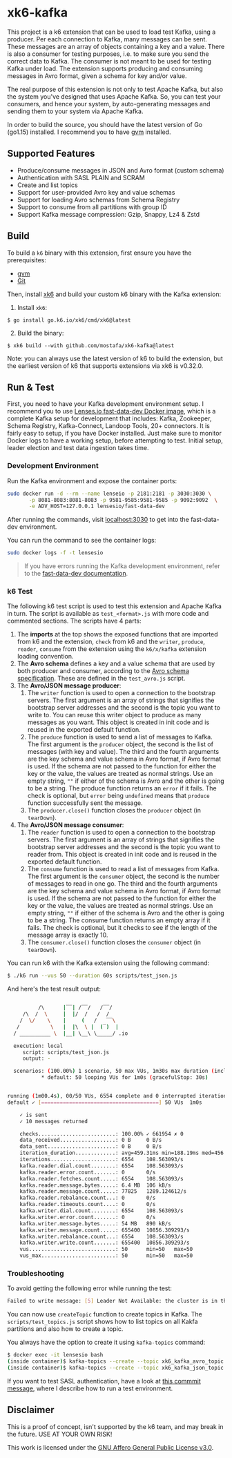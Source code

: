 # xk6-kafka

This project is a k6 extension that can be used to load test Kafka, using a producer. Per each connection to Kafka, many messages can be sent. These messages are an array of objects containing a key and a value. There is also a consumer for testing purposes, i.e. to make sure you send the correct data to Kafka. The consumer is not meant to be used for testing Kafka under load. The extension supports producing and consuming messages in Avro format, given a schema for key and/or value.

The real purpose of this extension is not only to test Apache Kafka, but also the system you've designed that uses Apache Kafka. So, you can test your consumers, and hence your system, by auto-generating messages and sending them to your system via Apache Kafka.

In order to build the source, you should have the latest version of Go (go1.15) installed. I recommend you to have [gvm](https://github.com/moovweb/gvm) installed.

## Supported Features

* Produce/consume messages in JSON and Avro format (custom schema)
* Authentication with SASL PLAIN and SCRAM
* Create and list topics
* Support for user-provided Avro key and value schemas
* Support for loading Avro schemas from Schema Registry
* Support to consume from all partitions with group ID
* Support Kafka message compression: Gzip, Snappy, Lz4 & Zstd

## Build

To build a `k6` binary with this extension, first ensure you have the prerequisites:

- [gvm](https://github.com/moovweb/gvm)
- [Git](https://git-scm.com/)

Then, install [xk6](https://github.com/grafana/xk6) and build your custom k6 binary with the Kafka extension:

1. Install `xk6`:
  ```shell
  $ go install go.k6.io/xk6/cmd/xk6@latest
  ```

2. Build the binary:
  ```shell
  $ xk6 build --with github.com/mostafa/xk6-kafka@latest
  ```

Note: you can always use the latest version of k6 to build the extension, but the earliest version of k6 that supports extensions via xk6 is v0.32.0.

## Run & Test

First, you need to have your Kafka development environment setup. I recommend you to use [Lenses.io fast-data-dev Docker image](https://github.com/lensesio/fast-data-dev), which is a complete Kafka setup for development that includes: Kafka, Zookeeper, Schema Registry, Kafka-Connect, Landoop Tools, 20+ connectors. It is fairly easy to setup, if you have Docker installed. Just make sure to monitor Docker logs to have a working setup, before attempting to test. Initial setup, leader election and test data ingestion takes time.

### Development Environment

Run the Kafka environment and expose the container ports:

```bash
sudo docker run -d --rm --name lenseio -p 2181:2181 -p 3030:3030 \
       -p 8081-8083:8081-8083 -p 9581-9585:9581-9585 -p 9092:9092  \
       -e ADV_HOST=127.0.0.1 lensesio/fast-data-dev
```

After running the commands, visit [localhost:3030](http://localhost:3030) to get into the fast-data-dev environment.

You can run the command to see the container logs:

```bash
sudo docker logs -f -t lensesio
```

> If you have errors running the Kafka development environment, refer to the [fast-data-dev documentation](https://github.com/lensesio/fast-data-dev).


### k6 Test

The following k6 test script is used to test this extension and Apache Kafka in turn. The script is available as `test_<format>.js` with more code and commented sections. The scripts have 4 parts:

1. The __imports__ at the top shows the exposed functions that are imported from k6 and the extension, `check` from k6 and the `writer`, `produce`, `reader`, `consume` from the extension using the `k6/x/kafka` extension loading convention.
2. The __Avro schema__ defines a key and a value schema that are used by both producer and consumer, according to the [Avro schema specification](https://avro.apache.org/docs/current/spec.html). These are defined in the `test_avro.js` script.
3. The __Avro/JSON message producer__:
    1. The `writer` function is used to open a connection to the bootstrap servers. The first argument is an array of strings that signifies the bootstrap server addresses and the second is the topic you want to write to. You can reuse this writer object to produce as many messages as you want. This object is created in init code and is reused in the exported default function.
    2. The `produce` function is used to send a list of messages to Kafka. The first argument is the `producer` object, the second is the list of messages (with key and value). The third and the fourth arguments are the key schema and value schema in Avro format, if Avro format is used. If the schema are not passed to the function for either the key or the value, the values are treated as normal strings. Use an empty string, `""` if either of the schema is Avro and the other is going to be a string.
    The produce function returns an `error` if it fails. The check is optional, but `error` being `undefined` means that `produce` function successfully sent the message.
    3. The `producer.close()` function closes the `producer` object (in `tearDown`).
4. The __Avro/JSON message consumer__:
    1. The `reader` function is used to open a connection to the bootstrap servers. The first argument is an array of strings that signifies the bootstrap server addresses and the second is the topic you want to reader from. This object is created in init code and is reused in the exported default function.
    2. The `consume` function is used to read a list of messages from Kafka. The first argument is the `consumer` object, the second is the number of messages to read in one go. The third and the fourth arguments are the key schema and value schema in Avro format, if Avro format is used. If the schema are not passed to the function for either the key or the value, the values are treated as normal strings. Use an empty string, `""` if either of the schema is Avro and the other is going to be a string.
    The consume function returns an empty array if it fails. The check is optional, but it checks to see if the length of the message array is exactly 10.
    3. The `consumer.close()` function closes the `consumer` object (in `tearDown`).

You can run k6 with the Kafka extension using the following command:

```bash
$ ./k6 run --vus 50 --duration 60s scripts/test_json.js
```

And here's the test result output:

```bash

          /\      |‾‾| /‾‾/   /‾‾/
     /\  /  \     |  |/  /   /  /
    /  \/    \    |     (   /   ‾‾\
   /          \   |  |\  \ |  (‾)  |
  / __________ \  |__| \__\ \_____/ .io

  execution: local
     script: scripts/test_json.js
     output: -

  scenarios: (100.00%) 1 scenario, 50 max VUs, 1m30s max duration (incl. graceful stop):
           * default: 50 looping VUs for 1m0s (gracefulStop: 30s)


running (1m00.4s), 00/50 VUs, 6554 complete and 0 interrupted iterations
default ✓ [======================================] 50 VUs  1m0s

    ✓ is sent
    ✓ 10 messages returned

    checks.........................: 100.00% ✓ 661954 ✗ 0
    data_received..................: 0 B     0 B/s
    data_sent......................: 0 B     0 B/s
    iteration_duration.............: avg=459.31ms min=188.19ms med=456.26ms max=733.67ms p(90)=543.22ms p(95)=572.76ms
    iterations.....................: 6554    108.563093/s
    kafka.reader.dial.count........: 6554    108.563093/s
    kafka.reader.error.count.......: 0       0/s
    kafka.reader.fetches.count.....: 6554    108.563093/s
    kafka.reader.message.bytes.....: 6.4 MB  106 kB/s
    kafka.reader.message.count.....: 77825   1289.124612/s
    kafka.reader.rebalance.count...: 0       0/s
    kafka.reader.timeouts.count....: 0       0/s
    kafka.writer.dial.count........: 6554    108.563093/s
    kafka.writer.error.count.......: 0       0/s
    kafka.writer.message.bytes.....: 54 MB   890 kB/s
    kafka.writer.message.count.....: 655400  10856.309293/s
    kafka.writer.rebalance.count...: 6554    108.563093/s
    kafka.writer.write.count.......: 655400  10856.309293/s
    vus............................: 50      min=50   max=50
    vus_max........................: 50      min=50   max=50
```

### Troubleshooting

To avoid getting the following error while running the test:

```bash
Failed to write message: [5] Leader Not Available: the cluster is in the middle of a leadership election and there is currently no leader for this partition and hence it is unavailable for writes
```

You can now use `createTopic` function to create topics in Kafka. The `scripts/test_topics.js` script shows how to list topics on all Kakfa partitions and also how to create a topic.

You always have the option to create it using `kafka-topics` command:

```bash
$ docker exec -it lensesio bash
(inside container)$ kafka-topics --create --topic xk6_kafka_avro_topic --bootstrap-server localhost:9092
(inside container)$ kafka-topics --create --topic xk6_kafka_json_topic --bootstrap-server localhost:9092
```

If you want to test SASL authentication, have a look at [this commmit message](https://github.com/mostafa/xk6-kafka/pull/3/commits/403fbc48d13683d836b8033eeeefa48bf2f25c6e), where I describe how to run a test environment.

## Disclaimer

This is a proof of concept, isn't supported by the k6 team, and may break in the future. USE AT YOUR OWN RISK!

This work is licensed under the [GNU Affero General Public License v3.0](https://github.com/mostafa/xk6-kafka/blob/master/LICENSE).
